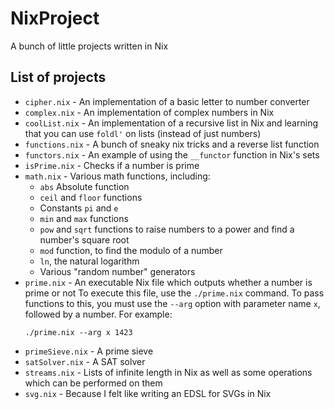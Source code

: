 # NixProject
A bunch of little projects written in Nix

## List of projects

* `cipher.nix` - An implementation of a basic letter to number converter
* `complex.nix` - An implementation of complex numbers in Nix
* `coolList.nix` - An implementation of a recursive list in Nix and learning that you can use `foldl'` on lists (instead of just numbers)
* `functions.nix` - A bunch of sneaky nix tricks and a reverse list function
* `functors.nix` - An example of using the `__functor` function in Nix's sets
* `isPrime.nix` - Checks if a number is prime
* `math.nix` - Various math functions, including:
  * `abs` Absolute function
  * `ceil` and `floor` functions
  * Constants `pi` and `e`
  * `min` and `max` functions
  * `pow` and `sqrt` functions to raise numbers to a power and find a number's square root
  * `mod` function, to find the modulo of a number
  * `ln`, the natural logarithm
  * Various "random number" generators
* `prime.nix` - An executable Nix file which outputs whether a number is prime or not
  To execute this file, use the `./prime.nix` command. To pass functions to this, you must use the `--arg` option with parameter name `x`, followed by a number. For example:
  ```
  ./prime.nix --arg x 1423
  ```
* `primeSieve.nix` - A prime sieve
* `satSolver.nix` - A SAT solver
* `streams.nix` - Lists of infinite length in Nix as well as some operations which can be performed on them
* `svg.nix` - Because I felt like writing an EDSL for SVGs in Nix
